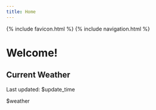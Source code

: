 ```yaml
---
title: Home
---
```

{% include favicon.html %}
{% include navigation.html %}
# Welcome!

## Current Weather

Last updated: $update_time

$weather
